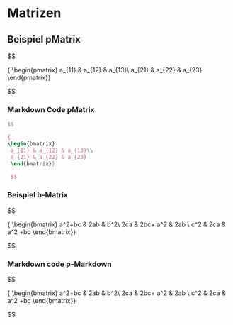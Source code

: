 # Matrizen


## Beispiel pMatrix

$$

{
\begin{pmatrix}
 a_{11} & a_{12} & a_{13}\\
 a_{21} & a_{22} & a_{23} 
 \end{pmatrix}}
 
 $$

### Markdown Code pMatrix

```tex
$$

{
\begin{bmatrix}
 a_{11} & a_{12} & a_{13}\\
 a_{21} & a_{22} & a_{23} 
 \end{bmatrix}}
 
 $$
 ```


 ### Beispiel b-Matrix
$$
 
{
\begin{bmatrix}
 a^2+bc & 2ab      & b^2\\
 2ca    & 2bc+ a^2 & 2ab \\
 c^2    & 2ca      & a^2 +bc 
 \end{bmatrix}}
 
 $$

 ### Markdown code p-Markdown
$$


{
\begin{bmatrix}
 a^2+bc & 2ab      & b^2\\
 2ca    & 2bc+ a^2 & 2ab \\
 c^2    & 2ca      & a^2 +bc 
 \end{bmatrix}}
 

$$